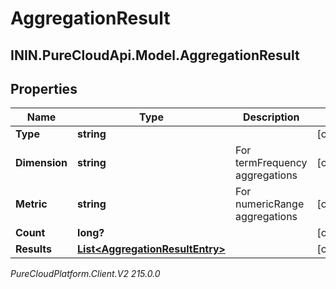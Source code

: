 # AggregationResult

## ININ.PureCloudApi.Model.AggregationResult

## Properties

|Name | Type | Description | Notes|
|------------ | ------------- | ------------- | -------------|
| **Type** | **string** |  | [optional] |
| **Dimension** | **string** | For termFrequency aggregations | [optional] |
| **Metric** | **string** | For numericRange aggregations | [optional] |
| **Count** | **long?** |  | [optional] |
| **Results** | [**List&lt;AggregationResultEntry&gt;**](AggregationResultEntry) |  | [optional] |



_PureCloudPlatform.Client.V2 215.0.0_
